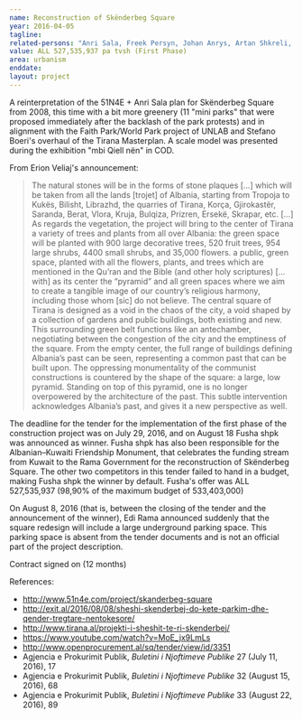 ```yaml
---
name: Reconstruction of Skënderbeg Square
year: 2016-04-05
tagline:
related-persons: "Anri Sala, Freek Persyn, Johan Anrys, Artan Shkreli, Edi Rama, Alban Efthimi, Erion Veliaj, Shkëlqim Fusha"
value: ALL 527,535,937 pa tvsh (First Phase)
area: urbanism
enddate:
layout: project
---
```

A reinterpretation of the 51N4E + Anri Sala plan for Skënderbeg Square from 2008, this time with a bit more greenery (11 "mini parks" that were proposed immediately after the backlash of the park protests) and in alignment with the Faith Park/World Park project of UNLAB and Stefano Boeri's overhaul of the Tirana Masterplan. A scale model was presented during the exhibition "mbi Qiell nën" in COD.

From Erion Veliaj's announcement:
>The natural stones will be in the forms of stone plaques […] which will be taken from all the lands [trojet] of Albania, starting from Tropoja to Kukës, Bilisht, Librazhd, the quarries of Tirana, Korça, Gjirokastër, Saranda, Berat, Vlora, Kruja, Bulqiza, Prizren, Ersekë, Skrapar, etc. […]
As regards the vegetation, the project will bring to the center of Tirana a variety of trees and plants from all over Albania: the green space will be planted with 900 large decorative trees, 520 fruit trees, 954 large shrubs, 4400 small shrubs, and 35,000 flowers.
a public, green space, planted with all the flowers, plants, and trees which are mentioned in the Qu’ran and the Bible (and other holy scriptures) […with] as its center the “pyramid” and all green spaces where we aim to create a tangible image of our country’s religious harmony, including those whom [sic] do not believe.
The central square of Tirana is designed as a void in the chaos of the city, a void shaped by a collection of gardens and public buildings, both existing and new. This surrounding green belt functions like an antechamber, negotiating between the congestion of the city and the emptiness of the square.
From the empty center, the full range of buildings defining Albania’s past can be seen, representing a common past that can be built upon. The oppressing monumentality of the communist constructions is countered by the shape of the square: a large, low pyramid. Standing on top of this pyramid, one is no longer overpowered by the architecture of the past. This subtle intervention acknowledges Albania’s past, and gives it a new perspective as well.

The deadline for the tender for the implementation of the first phase of the construction project was on July 29, 2016, and on August 18 Fusha shpk was announced as winner. Fusha shpk has also been responsible for the Albanian–Kuwaiti Friendship Monument, that celebrates the funding stream from Kuwait to the Rama Government for the reconstruction of Skënderbeg Square. The other two competitors in this tender failed to hand in a budget, making Fusha shpk the winner by default. Fusha's offer was ALL 527,535,937 (98,90% of the maximum budget of 533,403,000)

On August 8, 2016 (that is, between the closing of the tender and the announcement of the winner), Edi Rama announced suddenly that the square redesign will include a large underground parking space. This parking space is absent from the tender documents and is not an official part of the project description.

Contract signed on (12 months)

References:

* <http://www.51n4e.com/project/skanderbeg-square>
* <http://exit.al/2016/08/08/sheshi-skenderbej-do-kete-parkim-dhe-qender-tregtare-nentokesore/>
* <http://www.tirana.al/projekti-i-sheshit-te-ri-skenderbej/>
* <https://www.youtube.com/watch?v=MoE_jx9LmLs>
* <http://www.openprocurement.al/sq/tender/view/id/3351>
* Agjencia e Prokurimit Publik, *Buletini i Njoftimeve Publike* 27 (July 11, 2016), 17
* Agjencia e Prokurimit Publik, *Buletini i Njoftimeve Publike* 32 (August 15, 2016), 68
* Agjencia e Prokurimit Publik, *Buletini i Njoftimeve Publike* 33 (August 22, 2016), 89
